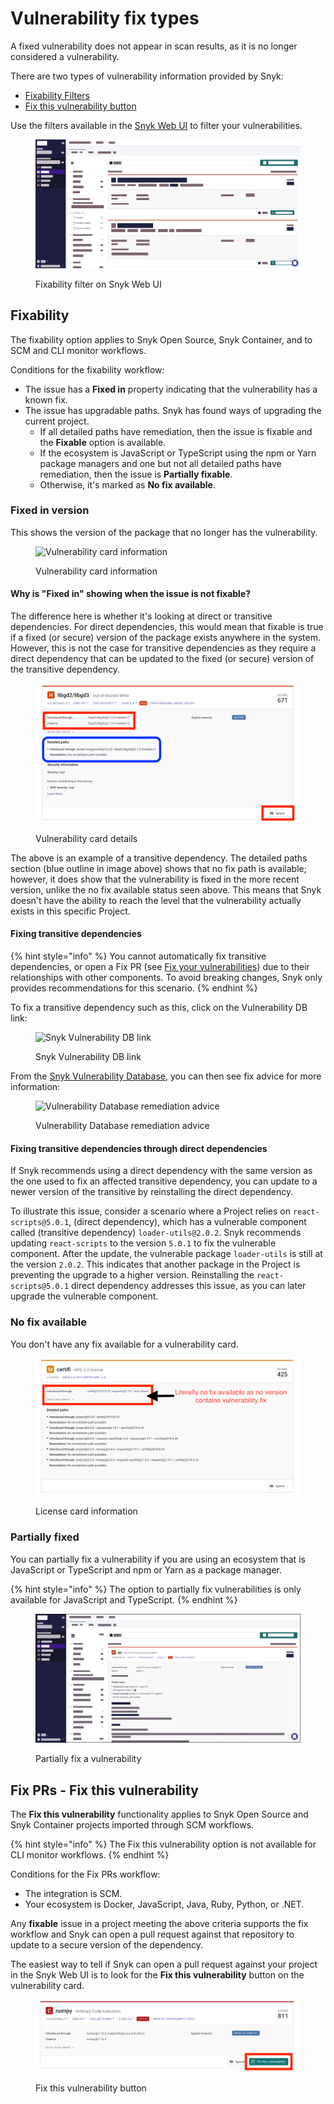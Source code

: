 # Vulnerability fix types

A fixed vulnerability does not appear in scan results, as it is no longer considered a vulnerability.

There are two types of vulnerability information provided by Snyk:

* [Fixability Filters](vulnerability-fix-types.md#fixability)
* [Fix this vulnerability button](vulnerability-fix-types.md#fix-prs-fix-this-vulnerability)

Use the filters available in the [Snyk Web UI](../../../getting-started/exploring-the-snyk-web-ui.md) to filter your vulnerabilities.

<figure><img src="../../../.gitbook/assets/Screenshot 2023-07-25 at 11.28.28.png" alt=""><figcaption><p>Fixability filter on Snyk Web UI</p></figcaption></figure>

## Fixability

The fixability option applies to Snyk Open Source, Snyk Container, and to SCM and CLI monitor workflows.

Conditions for the fixability workflow:

* The issue has a **Fixed in** property indicating that the vulnerability has a known fix.
* The issue has upgradable paths. Snyk has found ways of upgrading the current project.
  * If all detailed paths have remediation, then the issue is fixable and the **Fixable** option is available.
  * If the ecosystem is JavaScript or TypeScript using the npm or Yarn package managers and one but not all detailed paths have remediation, then the issue is **Partially fixable**.
  * Otherwise, it's marked as **No fix available**.

### Fixed in version

This shows the version of the package that no longer has the vulnerability.

<figure><img src="../../../.gitbook/assets/fix-desc-1.png" alt="Vulnerability card information"><figcaption><p>Vulnerability card information</p></figcaption></figure>

#### Why is "Fixed in" showing when the issue is not fixable?

The difference here is whether it's looking at direct or transitive dependencies. For direct dependencies, this would mean that fixable is true if a fixed (or secure) version of the package exists anywhere in the system. However, this is not the case for transitive dependencies as they require a direct dependency that can be updated to the fixed (or secure) version of the transitive dependency.

<figure><img src="../../../.gitbook/assets/fix-desc-4 (1) (1) (1) (1).png" alt="Vulnerability card details"><figcaption><p>Vulnerability card details</p></figcaption></figure>

The above is an example of a transitive dependency. The detailed paths section (blue outline in image above) shows that no fix path is available; however, it does show that the vulnerability is fixed in the more recent version, unlike the no fix available status seen above. This means that Snyk doesn't have the ability to reach the level that the vulnerability actually exists in this specific Project.

#### Fixing transitive dependencies

{% hint style="info" %}
You cannot automatically fix transitive dependencies, or open a Fix PR (see [Fix your vulnerabilities](fix-your-vulnerabilities.md#apply-fixes)) due to their relationships with other components. To avoid breaking changes, Snyk only provides recommendations for this scenario.
{% endhint %}

To fix a transitive dependency such as this, click on the Vulnerability DB link:

<figure><img src="../../../.gitbook/assets/fix-desc-5.png" alt="Snyk Vulnerability DB link"><figcaption><p>Snyk Vulnerability DB link</p></figcaption></figure>

From the [Snyk Vulnerability Database](using-the-snyk-vulnerability-database.md), you can then see fix advice for more information:

<figure><img src="../../../.gitbook/assets/fix-desc-6.png" alt="Vulnerability Database remediation advice"><figcaption><p>Vulnerability Database remediation advice</p></figcaption></figure>

#### Fixing transitive dependencies through direct dependencies

If Snyk recommends using a direct dependency with the same version as the one used to fix an affected transitive dependency, you can update to a newer version of the transitive by reinstalling the direct dependency.

To illustrate this issue, consider a scenario where a Project relies on `react-scripts@5.0.1`, (direct dependency), which has a vulnerable component called (transitive dependency) `loader-utils@2.0.2`. Snyk recommends updating `react-scripts` to the version `5.0.1` to fix the vulnerable component. After the update, the vulnerable package `loader-utils` is still at the version `2.0.2`. This indicates that another package in the Project is preventing the upgrade to a higher version. Reinstalling the `react-scripts@5.0.1` direct dependency addresses this issue, as you can later upgrade the vulnerable component.

### No fix available

You don't have any fix available for a vulnerability card.

<figure><img src="../../../.gitbook/assets/fix-desc-2 (1) (1) (1) (1) (1) (1) (1) (1) (1) (1) (1) (1) (2) (2).png" alt="License card information"><figcaption><p>License card information</p></figcaption></figure>

### Partially fixed

You can partially fix a vulnerability if you are using an ecosystem that is JavaScript or TypeScript and npm or Yarn as a package manager.

{% hint style="info" %}
The option to partially fix vulnerabilities is only available for JavaScript and TypeScript.
{% endhint %}

<figure><img src="../../../.gitbook/assets/Screenshot 2023-07-25 at 11.37.04.png" alt=""><figcaption><p>Partially fix a vulnerability</p></figcaption></figure>

## Fix PRs - Fix this vulnerability

The **Fix this vulnerability** functionality applies to Snyk Open Source and Snyk Container projects imported through SCM workflows.

{% hint style="info" %}
The Fix this vulnerability option is not available for CLI monitor workflows.
{% endhint %}

Conditions for the Fix PRs workflow:

* The integration is SCM.
* Your ecosystem is Docker, JavaScript, Java, Ruby, Python, or .NET.

Any **fixable** issue in a project meeting the above criteria supports the fix workflow and Snyk can open a pull request against that repository to update to a secure version of the dependency.

The easiest way to tell if Snyk can open a pull request against your project in the Snyk Web UI is to look for the **Fix this vulnerability** button on the vulnerability card.

<figure><img src="../../../.gitbook/assets/fix-desc-3 (1) (1) (1) (1).png" alt="Fix this vulnerability button"><figcaption><p>Fix this vulnerability button</p></figcaption></figure>

##
